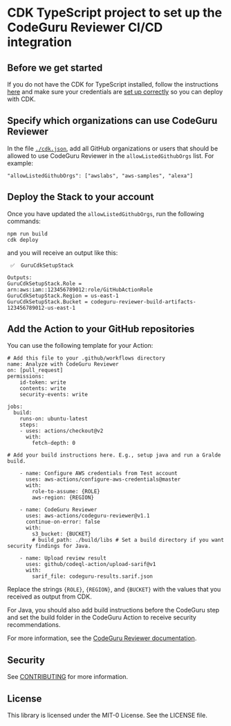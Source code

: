 # CDK TypeScript project to set up the CodeGuru Reviewer CI/CD integration


## Before we get started

If you do not have the CDK for TypeScript installed, follow the instructions [here](https://docs.aws.amazon.com/cdk/latest/guide/work-with-cdk-typescript.html) and make sure your credentials are [set up correctly](https://docs.aws.amazon.com/cdk/latest/guide/work-with.html) so you can deploy with CDK.

## Specify which organizations can use CodeGuru Reviewer

In the file [`./cdk.json`](cdk.json), add all GitHub organizations or users that should be allowed to use CodeGuru Reviewer in the `allowListedGithubOrgs` list. For example:
```
"allowListedGithubOrgs": ["awslabs", "aws-samples", "alexa"]
```

## Deploy the Stack to your account

Once you have updated the `allowListedGithubOrgs`, run the following commands:
```
npm run build
cdk deploy
```
and you will receive an output like this:

```
 ✅  GuruCdkSetupStack

Outputs:
GuruCdkSetupStack.Role = arn:aws:iam::123456789012:role/GitHubActionRole
GuruCdkSetupStack.Region = us-east-1
GuruCdkSetupStack.Bucket = codeguru-reviewer-build-artifacts-123456789012-us-east-1
```

## Add the Action to your GitHub repositories

You can use the following template for your Action:

```
# Add this file to your .github/workflows directory
name: Analyze with CodeGuru Reviewer
on: [pull_request]
permissions:
    id-token: write
    contents: write
    security-events: write 

jobs:
  build:
    runs-on: ubuntu-latest
    steps:
    - uses: actions/checkout@v2
      with:
        fetch-depth: 0

# Add your build instructions here. E.g., setup java and run a Gralde build.

    - name: Configure AWS credentials from Test account
      uses: aws-actions/configure-aws-credentials@master
      with:
        role-to-assume: {ROLE}
        aws-region: {REGION}

    - name: CodeGuru Reviewer
      uses: aws-actions/codeguru-reviewer@v1.1
      continue-on-error: false
      with:          
        s3_bucket: {BUCKET}
        # build_path: ./build/libs # Set a build directory if you want security findings for Java.

    - name: Upload review result
      uses: github/codeql-action/upload-sarif@v1
      with:
        sarif_file: codeguru-results.sarif.json
```

Replace the strings `{ROLE}`, `{REGION}`, and `{BUCKET}` with the values that you received as output from CDK.

For Java, you should also add build instructions before the CodeGuru step and set the build folder in the CodeGuru Action to receive security recommendations.

For more information, see the [CodeGuru Reviewer documentation](https://docs.aws.amazon.com/codeguru/latest/reviewer-ug/working-with-cicd.html).

## Security

See [CONTRIBUTING](CONTRIBUTING.md#security-issue-notifications) for more information.

## License

This library is licensed under the MIT-0 License. See the LICENSE file.
